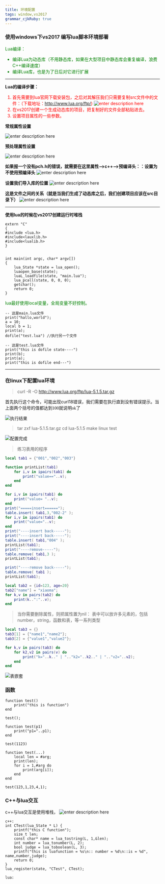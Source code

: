 ```yaml
---
title: 环境配置 
tags: window,vs2017
grammar_cjkRuby: true
---
```



### 使用windows下vs2017 编写lua脚本环境部署

<font color="green">Lua编译：
- 编译Lua为动态库（不用静态库，如果在大型项目中静态库会重复编译，浪费C++编译速度）
- 编译Lua库，也是为了日后对它进行扩展
</font>

---

**Lua的编译步骤：**
<font color="red">
1. 首先需要到lua官网下载安装包，之后对其解压我们只需要复制src文件中的文件：（下载地址：http://www.lua.org/ftp/)
![enter description here](./images/1592113218596.png)
2. 在vs2017创建一个生成动态库的项目，把复制好的文件全部粘贴进去。
3. 设置项目属性的一些参数。

</font>

**常规属性设置**

![enter description here](./images/1592113268264.png)

**预处理属性设置**

![enter description here](./images/1592113283739.png)


**如果报一个没有pch.h的错误，就需要在这里属性-->c++-->预编译头：：设置为不使用预编译头**
![enter description here](./images/1592113326741.png)

**设置我们导入库的位置**
![enter description here](./images/1592113342347.png)

**这是文件之间的关系（就是当我们生成了动态库之后，我们创建项目应该在src目录下）**
![enter description here](./images/1592113362279.png)

---
**使用lua的时候在vs2017创建运行时堆栈**
```
extern "C"
{
#include <lua.h>
#include<lauxlib.h>
#include<lualib.h>
}


int main(int argc, char* argv[])
{
	lua_State *state = lua_open();
	luaopen_base(state);
	luaL_loadfile(state, "main.lua");
	lua_pcall(state, 0, 0, 0);
	getchar();
	return 0;
}
```

<font color="green">
lua最好使用local变量，全局变量不好控制。
</font>

```
-- 这是main.lua文件
print("hallo,world");
a = 10;
local b = 1;
print(a);
dofile("test.lua") //执行另一个文件

-- 这是test.lua文件
print("this is dofile state----")
print(b);
print(a);
print("this is dofile end---")
```
---

### 在linux下配置lua环境

> curl -R -O http://www.lua.org/ftp/lua-5.1.5.tar.gz

首先执行这个命令，可能出现curl18错误，我们需要在执行直到没有错误提示。<font face="微软雅黑">当上面两个括号的值都达到100就说明ok了</font>

![执行结果](./images/1592116271967.png)

> tar zxf lua-5.1.5.tar.gz 
> cd lua-5.1.5
> make linux test

![配置完成](./images/1592116931653.png)

> 练习表用的程序
```lua
local tab1 = {"001","002","003"}

function printList(tab1)
    for i,v in ipairs(tab1) do
        print("value=="..v);
    end
end

for i,v in ipairs(tab1) do
    print("value= "..v);
end
print("=====insert======");
table.insert( tab1,3,"002-2" );
for i,v in ipairs(tab1) do
    print("value="..v);
end
print("----insert back-----");
print("----insert back-----");
table.insert( tab1,"004" );
printList(tab1);
print("----remove-----");
table.remove( tab1,3 );
printList(tab1);

print("----remove back-----");
table.remove( tab1 );
printList(tab1);

local tab2 = {id=123, age=20}
tab2["name"] = "xiaoma";
for k,v in pairs(tab2) do
    print(k..":"..v);
end
```

> 当你需要删除属性，则把属性置为nil：
> 表中可以放许多元素的，包括number，string，函数和表，等一系列类型
```lua
local tab3 = {}
tab3[1] = {"name1","name2"};
tab3[2] = {"value1","value2"};

for k,v in pairs(tab3) do
    for k2,v2 in pairs(v) do
        print("k="..k.." | ".."k2="..k2.." | ".."v2="..v2);
    end
end
```
![表嵌套](./images/1593157827023.png)

### 函数
```
function test()
    print("this is function")
end

test();

function test(p1)
    print("p1="..p1);
end

test(1123)

function test(...)
    local len = #arg;
    print(len);
    for i = 1,#arg do
        print(arg[i]);
    end
end

test(123,1,23,4,1);
```

### C++与lua交互
c++与lua交互是使用堆栈，
![enter description here](./images/1593183067261.png)

```
c++:
int CTest(lua_State * L) {
	printf("this C function");
	size_t len;
	const char* name = lua_tostring(L, 1,&len);
	int number = lua_tonumber(L, 2);
	bool judge = lua_toboolean(L, 3);
	printf("this is luafunction = %s\n:: number = %d\n::is = %d", name,number,judge);
	return 0;
}
lua_register(state, "CTest", CTest);

lua:

```